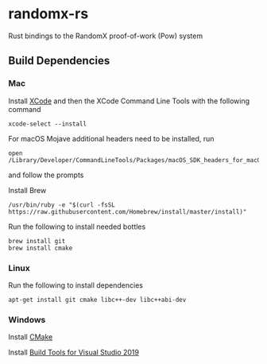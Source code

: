 # randomx-rs
Rust bindings to the RandomX proof-of-work (Pow) system

## Build Dependencies
### Mac
Install [XCode](https://apps.apple.com/za/app/xcode/id497799835?mt=12) and then the XCode Command Line Tools with the following command
```
xcode-select --install
```
For macOS Mojave additional headers need to be installed, run
```
open /Library/Developer/CommandLineTools/Packages/macOS_SDK_headers_for_macOS_10.14.pkg
```
and follow the prompts

Install Brew
```
/usr/bin/ruby -e "$(curl -fsSL https://raw.githubusercontent.com/Homebrew/install/master/install)"
```
Run the following to install needed bottles
```
brew install git
brew install cmake
```

### Linux
Run the following to install dependencies
```
apt-get install git cmake libc++-dev libc++abi-dev
```

### Windows
Install [CMake](https://cmake.org/download/)

Install [Build Tools for Visual Studio 2019](
https://visualstudio.microsoft.com/thank-you-downloading-visual-studio/?sku=BuildTools&rel=16)
